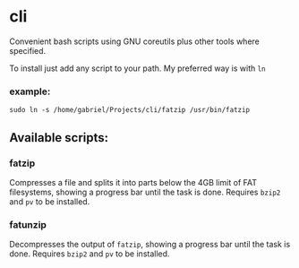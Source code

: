 # cli

Convenient bash scripts using GNU coreutils plus other tools where specified.

To install just add any script to your path. My preferred way is with `ln`

### example:

```
sudo ln -s /home/gabriel/Projects/cli/fatzip /usr/bin/fatzip
```

## Available scripts:

### fatzip

Compresses a file and splits it into parts below the 4GB limit of FAT
filesystems, showing a progress bar until the task is done. Requires `bzip2` 
and `pv` to be installed.

### fatunzip

Decompresses the output of `fatzip`, showing a progress bar until the task is
done. Requires `bzip2` and `pv` to be installed.


